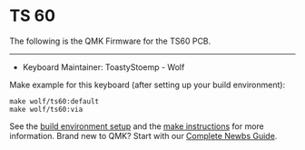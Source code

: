 # TS 60

The following is the QMK Firmware for the TS60 PCB.

---

* Keyboard Maintainer: ToastyStoemp - Wolf

Make example for this keyboard (after setting up your build environment):

    make wolf/ts60:default
    make wolf/ts60:via

See the [build environment setup](https://docs.qmk.fm/#/getting_started_build_tools) and the [make instructions](https://docs.qmk.fm/#/getting_started_make_guide) for more information. Brand new to QMK? Start with our [Complete Newbs Guide](https://docs.qmk.fm/#/newbs).
